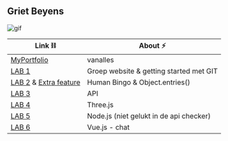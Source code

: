 Griet Beyens 
---
![gif](https://c.tenor.com/nQJHRuTrRf0AAAAC/trying-try.gif)


| Link ⛓️ | About ⚡ | 
| -------- | -------- |
|[MyPortfolio](https://github.com/grietbeyens/DEV5-myportfolio.git) | vanalles |
|[LAB 1](https://github.com/grietbeyens/DEV5-LAB1.git) | Groep website & getting started met GIT |
|[LAB 2](https://github.com/grietbeyens/DEV5-myportfolio/tree/main/DEV5-Human-Bingo) & [Extra feature](https://github.com/grietbeyens/DEV5-myportfolio/tree/main/lab2)| Human Bingo & Object.entries() |
|[LAB 3](https://github.com/grietbeyens/DEV5-myportfolio/tree/main/Lab3%20-%20API) | API |
|[LAB 4](https://github.com/grietbeyens/DEV5-myportfolio/tree/main/Lab4%20-%20Threejs)| Three.js |
|[LAB 5](https://github.com/grietbeyens/DEV5-myportfolio/tree/main/Lab5%20-%20node)| Node.js (niet gelukt in de api checker) |
|[LAB 6](https://github.com/grietbeyens/DEV5-myportfolio/tree/main/Lab6%20-%20Vue)| Vue.js - chat|
